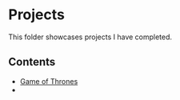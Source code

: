 # Projects
This folder showcases projects I have completed.
## Contents
* [Game of Thrones](projects/projects/game_of_thrones_fanpage.html)
* 
